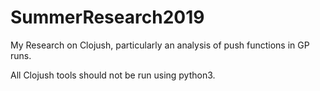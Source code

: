# SummerResearch2019
My Research on Clojush, particularly an analysis of push functions in GP runs.

All Clojush tools should not be run using python3. 
